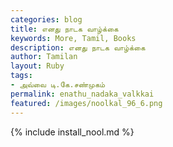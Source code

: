 ```yaml
---  
categories: blog  
title: ﻿எனது நாடக வாழ்க்கை
keywords: More, Tamil, Books  
description: ﻿எனது நாடக வாழ்க்கை
author: Tamilan  
layout: Ruby  
tags:     
- அவ்வை டி.கே.சண்முகம்
permalink: enathu_nadaka_valkkai  
featured: /images/noolkal_96_6.png  
---  
```

{% include install_nool.md %}  
